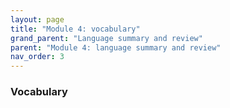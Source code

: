 ```yaml
---
layout: page
title: "Module 4: vocabulary"
grand_parent: "Language summary and review"
parent: "Module 4: language summary and review"
nav_order: 3
---
```




### Vocabulary